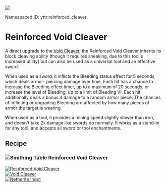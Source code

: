 <img class="infobox" src="../img/item/reinforced_cleaver.png">

<span class="aside">Namespaced ID: <span>yttr:reinforced_cleaver</span></span><br/>
# Reinforced Void Cleaver
A direct upgrade to the [Void Cleaver](../cleaver), the Reinforced Void Cleaver inherits its block
cleaving ability (though it requires sneaking, due to this tool's increased utility) but can also
be used as a universal tool and an effective sword.

When used as a sword, it inflicts the Bleeding status effect for 5 seconds, which deals armor-
piercing damage over time. Each hit has a chance to increase the Bleeding effect timer, up to a
maximum of 20 seconds, or increase the level of Bleeding, up to a limit of Bleeding VI. Each hit
additionally deals a bonus 4 damage to a random armor piece. The chances of inflicting or upgrading
Bleeding are affected by how many pieces of armor the target is wearing.

When used as a tool, it provides a mining speed slightly slower than iron, and doesn't take 2x
damage like swords do normally. It works as a stand-in for any tool, and accepts all sword or tool
enchantments.

## Recipe

### <img class="symbolic" title="Smithing Table" src="../img/symbolic/smithing_table.png"/> Reinforced Void Cleaver
<div class="recipe" title="Namespaced ID: yttr:reinforced_cleaver">
	<a href="#" class="output">
		<img title="Reinforced Void Cleaver" src="../img/item/reinforced_cleaver.png"/>
	</a>
	<div class="input">
		<a href="../cleaver"><img title="Void Cleaver" src="../img/item/cleaver.png"/></a>
		<div class="add"></div>
		<a href="https://minecraft.fandom.com/wiki/Netherite_Ingot"><img title="Netherite Ingot" src="../img/item/netherite_ingot.png"/></a>
	</div>
</div>
